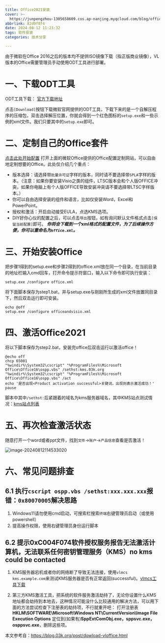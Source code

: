 ```yaml
---
title: Office2021安装
cover: >-
  https://junpengzhou-1305658609.cos.ap-nanjing.myqcloud.com/blog/office-cover.webp
abbrlink: 82d0f8f4
date: 2024-08-12 11:23:32
tags: 软件安装
categories: 技术分享

---
```


由于微软在Office 2016之后的版本均不提供ISO镜像下载（指正版商业镜像），VL版本的Office需要管理员手动使用ODT工具进行部署。

# 一、下载ODT工具

ODT工具下载： [官方下载地址](https://www.microsoft.com/en-us/download/details.aspx?id=49117)

点击`[Download]`按钮下载微软官网提供的ODT工具，下载下来的是一个自解压程序的压缩包，双击选择解压位置，你就会得到一个红色图标的`setup.exe`和一些示例的xml文件。我们只要其中的`setup.exe`即可。

# 二、定制自己的Office套件

[点击此处开始配置](https://config.office.com/deploymentsettings)
打开上面的微软Office提供的Office配置定制网站，可以自由地定制想要的Office。此处仅介绍几个重点：

- 版本选择：请选择带`批量许可证`字样的版本，同时请不要选择带`SPLA`字样的版本。（注意：如果你要安装Visio之类的组件，LTSC版本会和个人版OFFICE冲突，如果你电脑上有个人版OFFICE导致安装冲突请不要选择带LTSC字样版本。）
- 你可以自由选择安装的组件和语言，比如仅安装Word，Excel和PowerPoint。
- 授权和激活：开启自动接受EULA，点选KMS选项。
- DIY好你心仪的配置之后，可以点击`导出`按钮，如有询问默认文件格式点击`[保留当前配置]`即可。
  ***你将会下载到一个xml格式的配置文件，为了后续操作方便，你可以重命名为`office.xml`。***

# 三、开始安装Office

把步骤1得到的setup.exe和步骤2得到的office.xml放在同一个目录，在当前目录的地址栏输入cmd回车，打开命令提示符窗口，输入以下命令即可执行安装：

```shell
setup.exe /configure office.xml
```

将下面脚本保存为step1.bat，并与setup.exe与刚刚所生成的xml文件放置同目录下，然后双击运行即可安装。
```shell
echo @off
setup.exe /configure officeandvisio.xml
```

# 四、激活Office2021

将以下脚本保存为step2.bat，安装完office后双击运行以激活office！

```shell
@echo off
chcp 65001
"%windir%\System32\cscript" "%ProgramFiles%\Microsoft Office\Office16\ospp.vbs" /sethst:kms.03k.org
"%windir%\System32\cscript" "%ProgramFiles%\Microsoft Office\Office16\ospp.vbs" /act
echo '是否出现<Product activation successful>关键词，出现则表示激活成功！'
pause
```

脚本中其中`/sethst:`后紧跟着的域名为kms服务器域名，其中KMS站点测试情况：[kms站点列表](https://www.coolhub.top/tech-articles/kms_list.html)

# 五、再次检查激活状态

随意打开一个word或者ppt文件，找到`文件`->`账户`->`产品信息`查看是否激活！

![image-20240812114533020](https://junpengzhou-1305658609.cos.ap-nanjing.myqcloud.com/blog/image-20240812114533020.png)

# 六、常见问题排查

## 6.1 执行`cscript ospp.vbs /sethst:xxx.xxx.xxx`报错：`0x80070005`解决思路

1. Windows11请勿使用cmd启动，可搜索栏搜索`终端`右键管理员启动（或使用powershell）
2. 提高操作权限，使用右键管理员身份运行脚本


## 6.2 提示0xC004F074软件授权服务报告无法激活计算机，无法联系任何密钥管理服务（KMS）no kms could be contacted

1. KMS服务器宕机或者你的网络断了导致无法连接，使用`vlmcs kms.example.com`来测试KMS服务器是否有正常返回(successful)。[vlmcs工具下载](https://github.com/kkkgo/vlmcsd/releases)

2. 第三方KMS激活工具，把系统的软件服务激活劫持了，无论你设置什么KMS地址都会劫持到本地去，这种情况可能没什么比较通用的解决方法，可以用下面的方法尝试检查下注册表的劫持项，不行就重开吧：
   打开注册表**HKLM\SOFTWARE\Microsoft\Windows NT\CurrentVersion\Image File Execution Options**
   定位到(如果有)**SppExtComObj.exe，sppsvc.exe，osppsvc.exe**，删除这些项。






本文参考自：https://blog.03k.org/post/dowload-vloffice.html

